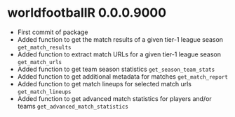 # worldfootballR 0.0.0.9000

* First commit of package
* Added function to get the match results of a given tier-1 league season `get_match_results`
* Added function to extract match URLs for a given tier-1 league season `get_match_urls`
* Added function to get team season statistics `get_season_team_stats`
* Added function to get additional metadata for matches `get_match_report`
* Added function to get match lineups for selected match urls `get_match_lineups`
* Added function to get advanced match statistics for players and/or teams `get_advanced_match_statistics`
